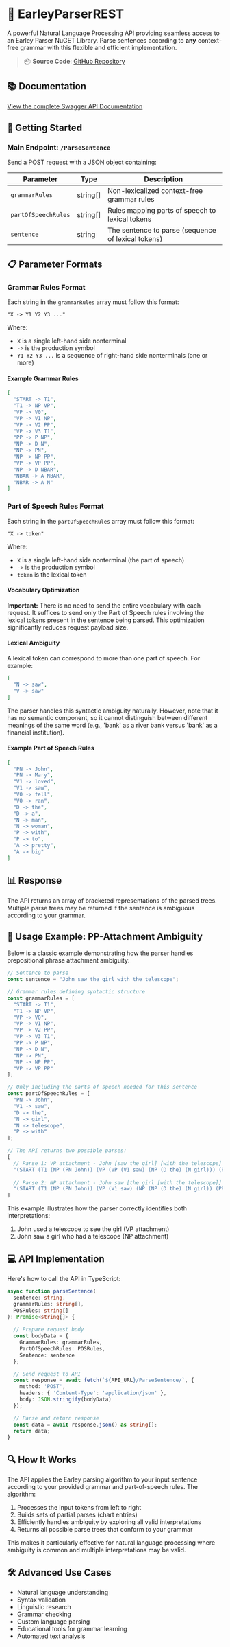 # 🌟 EarleyParserREST

A powerful Natural Language Processing API providing seamless access to an Earley Parser NuGET Library. Parse sentences according to **any** context-free grammar with this flexible and efficient implementation.

> 📦 **Source Code**: [GitHub Repository](https://github.com/JosephPotashnik/EarleyParser)

## 📚 Documentation

[View the complete Swagger API Documentation](http://josephpotashnik.github.io/EarleyParserREST/dist/index.html)

## 🚀 Getting Started

### Main Endpoint: `/ParseSentence`

Send a POST request with a JSON object containing:

| Parameter | Type | Description |
|-----------|------|-------------|
| `grammarRules` | string[] | Non-lexicalized context-free grammar rules |
| `partOfSpeechRules` | string[] | Rules mapping parts of speech to lexical tokens |
| `sentence` | string | The sentence to parse (sequence of lexical tokens) |

## 📋 Parameter Formats

### Grammar Rules Format

Each string in the `grammarRules` array must follow this format:
```
"X -> Y1 Y2 Y3 ..."
```

Where:
- `X` is a single left-hand side nonterminal
- `->` is the production symbol
- `Y1 Y2 Y3 ...` is a sequence of right-hand side nonterminals (one or more)

#### Example Grammar Rules
```json
[
  "START -> T1",
  "T1 -> NP VP",
  "VP -> V0",
  "VP -> V1 NP",
  "VP -> V2 PP", 
  "VP -> V3 T1",
  "PP -> P NP",
  "NP -> D N",
  "NP -> PN",
  "NP -> NP PP",
  "VP -> VP PP",
  "NP -> D NBAR",
  "NBAR -> A NBAR",
  "NBAR -> A N"
]
```

### Part of Speech Rules Format

Each string in the `partOfSpeechRules` array must follow this format:
```
"X -> token"
```

Where:
- `X` is a single left-hand side nonterminal (the part of speech)
- `->` is the production symbol
- `token` is the lexical token

#### Vocabulary Optimization
**Important:** There is no need to send the entire vocabulary with each request. It suffices to send only the Part of Speech rules involving the lexical tokens present in the sentence being parsed. This optimization significantly reduces request payload size.

#### Lexical Ambiguity
A lexical token can correspond to more than one part of speech. For example:
```json
[
  "N -> saw",
  "V -> saw"
]
```

The parser handles this syntactic ambiguity naturally. However, note that it has no semantic component, so it cannot distinguish between different meanings of the same word (e.g., 'bank' as a river bank versus 'bank' as a financial institution).

#### Example Part of Speech Rules
```json
[
  "PN -> John",
  "PN -> Mary",
  "V1 -> loved",
  "V1 -> saw",
  "V0 -> fell",
  "V0 -> ran",
  "D -> the",
  "D -> a",
  "N -> man",
  "N -> woman",
  "P -> with",
  "P -> to",
  "A -> pretty",
  "A -> big"
]
```

## 📊 Response

The API returns an array of bracketed representations of the parsed trees. Multiple parse trees may be returned if the sentence is ambiguous according to your grammar.

## 🧩 Usage Example: PP-Attachment Ambiguity

Below is a classic example demonstrating how the parser handles prepositional phrase attachment ambiguity:

```javascript
// Sentence to parse
const sentence = "John saw the girl with the telescope";

// Grammar rules defining syntactic structure
const grammarRules = [
  "START -> T1",
  "T1 -> NP VP",
  "VP -> V0",
  "VP -> V1 NP",
  "VP -> V2 PP", 
  "VP -> V3 T1",
  "PP -> P NP",
  "NP -> D N",
  "NP -> PN",
  "NP -> NP PP",
  "VP -> VP PP"
];

// Only including the parts of speech needed for this sentence
const partOfSpeechRules = [
  "PN -> John",
  "V1 -> saw",
  "D -> the",
  "N -> girl",
  "N -> telescope",
  "P -> with"
];

// The API returns two possible parses:
[
  // Parse 1: VP attachment - John [saw the girl] [with the telescope]
  "(START (T1 (NP (PN John)) (VP (VP (V1 saw) (NP (D the) (N girl))) (PP (P with) (NP (D the) (N telescope))))))",
  
  // Parse 2: NP attachment - John saw [the girl [with the telescope]]
  "(START (T1 (NP (PN John)) (VP (V1 saw) (NP (NP (D the) (N girl)) (PP (P with) (NP (D the) (N telescope)))))))"
]
```

This example illustrates how the parser correctly identifies both interpretations:
1. John used a telescope to see the girl (VP attachment)
2. John saw a girl who had a telescope (NP attachment)

## 💻 API Implementation

Here's how to call the API in TypeScript:

```typescript
async function parseSentence(
  sentence: string, 
  grammarRules: string[], 
  POSRules: string[]
): Promise<string[]> {
  
  // Prepare request body
  const bodyData = {
    GrammarRules: grammarRules,
    PartOfSpeechRules: POSRules,
    Sentence: sentence
  };

  // Send request to API
  const response = await fetch(`${API_URL}/ParseSentence/`, {
    method: 'POST',
    headers: { 'Content-Type': 'application/json' },
    body: JSON.stringify(bodyData) 
  });

  // Parse and return response
  const data = await response.json() as string[];
  return data;
}
```

## 🔍 How It Works

The API applies the Earley parsing algorithm to your input sentence according to your provided grammar and part-of-speech rules. The algorithm:

1. Processes the input tokens from left to right
2. Builds sets of partial parses (chart entries)
3. Efficiently handles ambiguity by exploring all valid interpretations
4. Returns all possible parse trees that conform to your grammar

This makes it particularly effective for natural language processing where ambiguity is common and multiple interpretations may be valid.

## 🛠 Advanced Use Cases

- Natural language understanding
- Syntax validation
- Linguistic research
- Grammar checking
- Custom language parsing
- Educational tools for grammar learning
- Automated text analysis
